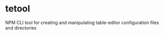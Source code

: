 # tetool
NPM CLI tool for creating and manipulating table-editor configuration files and directories
